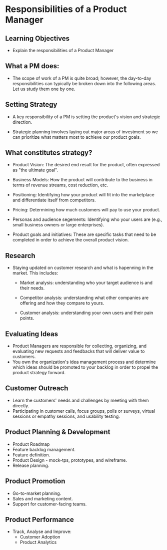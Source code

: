 # Responsibilities of a Product Manager

## Learning Objectives
 - Explain the responsibilities of a Product Manager

## What a PM does:
 - The scope of work of a PM is quite broad; however, the day-to-day responsibilities can typically be broken down into the following areas. Let us study them one by one.

## Setting Strategy
 - A key responsibility of a PM is setting the product's vision and strategic direction.

 - Strategic planning involves laying out major areas of investment so we can prioritize what matters most to achieve our product goals.

## What constitutes strategy?
 - Product Vision: The desired end result for the product, often expressed as "the ultimate goal".

 - Business Models:  How the product will contribute to the business in terms of revenue streams, cost reduction, etc.

 - Positioning:  Identifying how your product will fit into the marketplace and differentiate itself from competitors.

 - Pricing:  Determining how much customers will pay to use your product.

 - Personas and audience segements:  Identifying who your users are (e.g., small business owners or large enterprises).

 - Product goals and initiatives:  These are specific tasks that need to be completed in order to achieve the overall product vision.


 ## Research 
  - Staying updated on customer research and what is hapenning in the market. This includes:
    - Market analysis:  understanding who your target audience is and their needs.

    - Competitor analysis:  understanding what other companies are offering and how they compare to yours.

    - Customer analysis:  understanding your own users and their pain points.


## Evaluating Ideas
 - Product Managers are responsible for collecting, organizing, and evaluating new requests and feedbacks that will deliver value to customers.
 - You own the organization's idea management process and determine which ideas should be promoted to your backlog in order to propel the product strategy forward.


## Customer Outreach
 - Learn the customers' needs and challenges by meeting with them directly.
 - Participating in customer calls, focus groups, polls or surveys, virtual sessions or empathy sessions, and usability testing.
 

## Product Planning & Development
 - Product Roadmap
 - Feature backlog management.
 - Feature definition.
 - Product Design - mock-tps, prototypes, and wireframe.
 - Release planning.


## Product Promotion
 - Go-to-market planning.
 - Sales and marketing content.
 - Support for customer-facing teams.


## Product Performance 
 - Track, Analyse and Improve:
     - Customer Adoption
     - Product Analytics